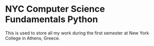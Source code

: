 # NYC Computer Science Fundamentals Python
This is used to store all my work during the first semester at New York College in Athens, Greece.
